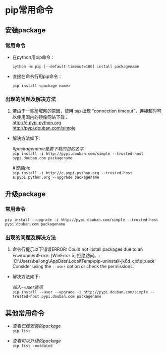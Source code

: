 # pip常用命令
## 安装package
### 常用命令 
- 在python用pip命令：
  
  `python -m pip [--default-timeout=100] install packagename`

- 直接在命令行用pip命令：
  
  `pip install <package name>`

### 出现的问题及解决方法
1. 若由于一些局域网的原因，使用 pip 出现 “connection timeout”，连接超时可以使用国内的镜像网站下载：  
http://e.pypi.python.org  
http://pypi.douban.com/simple
>

- 解决方法如下:

    *#packagename是要下载的包的名字*  
    `pip install -i http://pypi.douban.com/simple --trusted-host pypi.douban.com packagename`

    *#安装pip*  
    `pip install -i http://e.pypi.python.org --trusted-host e.pypi.python.org --upgrade packagename`

## 升级package
### 常用命令
`pip install --upgrade -i http://pypi.douban.com/simple --trusted-host pypi.douban.com packagename`

### 出现的问题及解决方法
1. 命令行提示以下错误ERROR: Could not install packages due to an EnvironmentError: [WinError 5] 拒绝访问。: 'C:\\Users\\bailong\\AppData\\Local\\Temp\\pip-uninstall-jk6d_cjx\\pip.exe'
Consider using the `--user` option or check the permissions.

- 解决方法如下:
  
    *加入--user选项*  
    `pip install --user --upgrade -i http://pypi.douban.com/simple --trusted-host pypi.douban.com packagename`

## 其他常用命令
- *查看已经安装的package*  
`pip list`

- *查看可以升级的package*  
`pip list -outdated`

